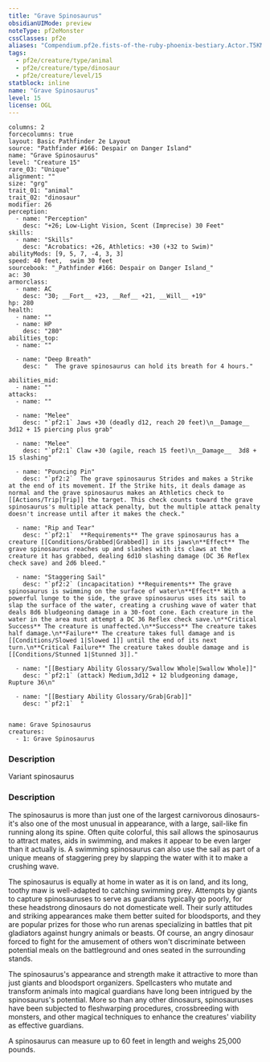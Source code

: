 ```yaml
---
title: "Grave Spinosaurus"
obsidianUIMode: preview
noteType: pf2eMonster
cssClasses: pf2e
aliases: "Compendium.pf2e.fists-of-the-ruby-phoenix-bestiary.Actor.T5KMiSE8W1R8ChbV" 
tags:
  - pf2e/creature/type/animal
  - pf2e/creature/type/dinosaur
  - pf2e/creature/level/15
statblock: inline
name: "Grave Spinosaurus"
level: 15
license: OGL
---
```


```statblock
columns: 2
forcecolumns: true
layout: Basic Pathfinder 2e Layout
source: "Pathfinder #166: Despair on Danger Island"
name: "Grave Spinosaurus"
level: "Creature 15"
rare_03: "Unique"
alignment: ""
size: "grg"
trait_01: "animal"
trait_02: "dinosaur"
modifier: 26
perception:
  - name: "Perception"
    desc: "+26; Low-Light Vision, Scent (Imprecise) 30 Feet"
skills:
  - name: "Skills"
    desc: "Acrobatics: +26, Athletics: +30 (+32 to Swim)"
abilityMods: [9, 5, 7, -4, 3, 3]
speed: 40 feet,  swim 30 feet
sourcebook: "_Pathfinder #166: Despair on Danger Island_"
ac: 30
armorclass:
  - name: AC
    desc: "30; __Fort__ +23, __Ref__ +21, __Will__ +19"
hp: 280
health:
  - name: ""
  - name: HP
    desc: "280"
abilities_top:
  - name: ""

  - name: "Deep Breath"
    desc: "  The grave spinosaurus can hold its breath for 4 hours."

abilities_mid:
  - name: ""
attacks:
  - name: ""

  - name: "Melee"
    desc: "`pf2:1` Jaws +30 (deadly d12, reach 20 feet)\n__Damage__  3d12 + 15 piercing plus grab"

  - name: "Melee"
    desc: "`pf2:1` Claw +30 (agile, reach 15 feet)\n__Damage__  3d8 + 15 slashing"

  - name: "Pouncing Pin"
    desc: "`pf2:2`  The grave spinosaurus Strides and makes a Strike at the end of its movement. If the Strike hits, it deals damage as normal and the grave spinosaurus makes an Athletics check to [[Actions/Trip|Trip]] the target. This check counts toward the grave spinosaurus's multiple attack penalty, but the multiple attack penalty doesn't increase until after it makes the check."

  - name: "Rip and Tear"
    desc: "`pf2:1`  **Requirements** The grave spinosaurus has a creature [[Conditions/Grabbed|Grabbed]] in its jaws\n**Effect** The grave spinosaurus reaches up and slashes with its claws at the creature it has grabbed, dealing 6d10 slashing damage (DC 36 Reflex check save) and 2d6 bleed."

  - name: "Staggering Sail"
    desc: "`pf2:2` (incapacitation) **Requirements** The grave spinosaurus is swimming on the surface of water\n**Effect** With a powerful lunge to the side, the grave spinosaurus uses its sail to slap the surface of the water, creating a crushing wave of water that deals 8d6 bludgeoning damage in a 30-foot cone. Each creature in the water in the area must attempt a DC 36 Reflex check save.\n**Critical Success** The creature is unaffected.\n**Success** The creature takes half damage.\n**Failure** The creature takes full damage and is [[Conditions/Slowed 1|Slowed 1]] until the end of its next turn.\n**Critical Failure** The creature takes double damage and is [[Conditions/Stunned 1|Stunned 3]]."

  - name: "[[Bestiary Ability Glossary/Swallow Whole|Swallow Whole]]"
    desc: "`pf2:1` (attack) Medium,3d12 + 12 bludgeoning damage, Rupture 36\n"

  - name: "[[Bestiary Ability Glossary/Grab|Grab]]"
    desc: "`pf2:1`  "
 
```

```encounter-table
name: Grave Spinosaurus
creatures:
  - 1: Grave Spinosaurus
```
### Description
Variant spinosaurus

### Description
The spinosaurus is more than just one of the largest carnivorous dinosaurs-it's also one of the most unusual in appearance, with a large, sail-like fin running along its spine. Often quite colorful, this sail allows the spinosaurus to attract mates, aids in swimming, and makes it appear to be even larger than it actually is. A swimming spinosaurus can also use the sail as part of a unique means of staggering prey by slapping the water with it to make a crushing wave.

The spinosaurus is equally at home in water as it is on land, and its long, toothy maw is well-adapted to catching swimming prey. Attempts by giants to capture spinosauruses to serve as guardians typically go poorly, for these headstrong dinosaurs do not domesticate well. Their surly attitudes and striking appearances make them better suited for bloodsports, and they are popular prizes for those who run arenas specializing in battles that pit gladiators against hungry animals or beasts. Of course, an angry dinosaur forced to fight for the amusement of others won't discriminate between potential meals on the battleground and ones seated in the surrounding stands.

The spinosaurus's appearance and strength make it attractive to more than just giants and bloodsport organizers. Spellcasters who mutate and transform animals into magical guardians have long been intrigued by the spinosaurus's potential. More so than any other dinosaurs, spinosauruses have been subjected to fleshwarping procedures, crossbreeding with monsters, and other magical techniques to enhance the creatures' viability as effective guardians.

A spinosaurus can measure up to 60 feet in length and weighs 25,000 pounds.
